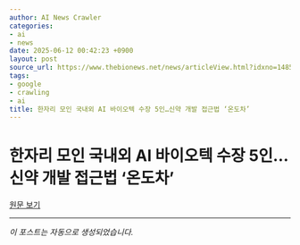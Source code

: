 ```yaml
---
author: AI News Crawler
categories:
- ai
- news
date: 2025-06-12 00:42:23 +0900
layout: post
source_url: https://www.thebionews.net/news/articleView.html?idxno=14857
tags:
- google
- crawling
- ai
title: 한자리 모인 국내외 AI 바이오텍 수장 5인…신약 개발 접근법 ‘온도차’
---
```


# 한자리 모인 국내외 AI 바이오텍 수장 5인…신약 개발 접근법 ‘온도차’

[원문 보기](https://www.thebionews.net/news/articleView.html?idxno=14857)

---
*이 포스트는 자동으로 생성되었습니다.*
